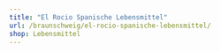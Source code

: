 ```yaml
---
title: "El Rocio Spanische Lebensmittel"
url: /braunschweig/el-rocio-spanische-lebensmittel/
shop: Lebensmittel
---
```

